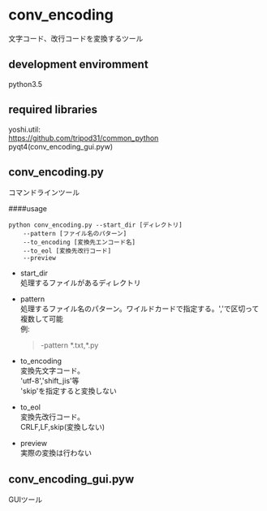 conv_encoding
=====
文字コード、改行コードを変換するツール


development enviromment
-----
python3.5

required libraries
-----
yoshi.util:  
<https://github.com/tripod31/common_python>  
pyqt4(conv_encoding_gui.pyw)

conv_encoding.py
-----
コマンドラインツール

####usage

    python conv_encoding.py --start_dir [ディレクトリ] 
        --pattern [ファイル名のパターン]  
        --to_encoding [変換先エンコード名]
        --to_eol [変換先改行コード]
        --preview

+ start_dir  
処理するファイルがあるディレクトリ

+ pattern  
処理するファイル名のパターン。ワイルドカードで指定する。','で区切って複数して可能  
例:  
    >-pattern \*.txt,\*.py

+ to_encoding  
変換先文字コード。  
'utf-8','shift_jis'等  
'skip'を指定すると変換しない  

+ to_eol  
変換先改行コード。   
CRLF,LF,skip(変換しない)
+ preview  
実際の変換は行わない

conv_encoding_gui.pyw
-----
GUIツール